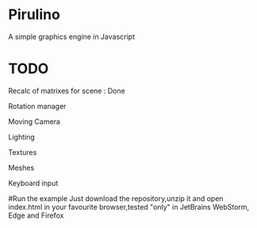 # Pirulino
A simple graphics engine in Javascript

# TODO  
Recalc of matrixes for scene : Done

Rotation manager

Moving Camera

Lighting

Textures

Meshes

Keyboard input

#Run the example
Just download the repository,unzip it and open index.html in your favourite browser,tested "only" in JetBrains WebStorm, Edge and Firefox
